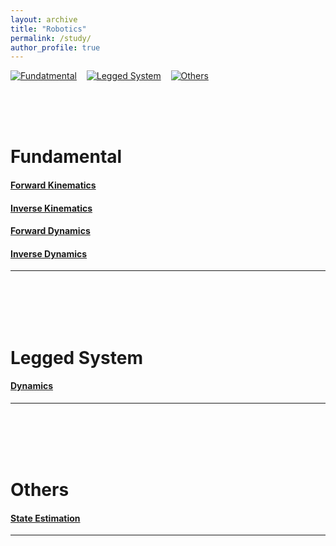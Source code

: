 ```yaml
---
layout: archive
title: "Robotics"
permalink: /study/
author_profile: true
---
```


[![Fundatmental](https://img.shields.io/badge/Fundamental-EBEBEB?style=flat-square)](#fundamental)&nbsp;&nbsp;&nbsp;&nbsp;[![Legged System](https://img.shields.io/badge/Lagged_System-EBEBEB?style=flat-square)](#legged-system)&nbsp;&nbsp;&nbsp;&nbsp;[![Others](https://img.shields.io/badge/Others-EBEBEB?style=flat-square)](#others)

<br/>
<br/>
<br/>

# Fundamental
#### [Forward Kinematics](./coming_soon.md)   
#### [Inverse Kinematics](./test1.md)   
#### [Forward Dynamics](./coming_soon.md)   
#### [Inverse Dynamics](./coming_soon.md)
---   

<br/>
<br/>
<br/>
<br/>

# Legged System
#### [Dynamics](./coming_soon.md)   
---
<br/>
<br/>
<br/>
<br/>

# Others
#### [State Estimation](./coming_soon.md)   
---